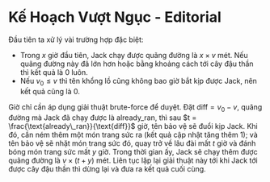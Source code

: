 # Kế Hoạch Vượt Ngục - Editorial

Đầu tiên ta xử lý vài trường hợp đặc biệt:
- Trong $x$ giờ đầu tiên, Jack chạy được quãng đường là $x \times v$ mét. Nếu quãng đường này đã lớn hơn hoặc bằng khoảng cách tới cây đậu thần thì kết quả là $0$ luôn.
- Nếu $v_0 \le v$ thì tên khổng lồ cũng không bao giờ bắt kịp được Jack, nên kết quả cũng là $0$.

Giờ chỉ cần áp dụng giải thuật brute-force để duyệt. Đặt $\text{diff} = v_0 - v,$ quãng đường mà Jack đã chạy được là $\text{already\_ran},$ thì sau $t = \frac{\text{already\_ran}}{\text{diff}}$ giờ, tên bảo vệ sẽ đuổi kịp Jack. Khi đó, cần ném thêm một món trang sức ra (kết quả cập nhật tăng thêm $1$); và tên bảo vệ sẽ nhặt món trang sức đó, quay trở về lâu đài mất $t$ giờ và đánh bóng món trang sức mất $y$ giờ. Trong thời gian ấy, Jack sẽ chạy thêm được quãng đường là $v \times (t + y)$ mét. Liên tục lặp lại giải thuật này tới khi Jack tới được cây đậu thần thì dừng lại và đưa ra kết quả cuối cùng.

